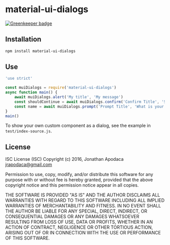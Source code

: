 # material-ui-dialogs

[![Greenkeeper badge](https://badges.greenkeeper.io/jrop/material-ui-dialogs.svg)](https://greenkeeper.io/)

## Installation

```sh
npm install material-ui-dialogs
```

## Use

```js
'use strict'

const muiDialogs = require('material-ui-dialogs')
async function main() {
	await muiDialogs.alert('My title', 'My message')
	const shouldContinue = await muiDialogs.confirm('Confirm Title', 'Should I continue?')
	const name = await muiDialogs.prompt('Prompt Title', 'What is your name?', 'Default value here')
}
main()
```

To show your own custom component as a dialog, see the example in `test/index-source.js`.

## License

ISC License (ISC)
Copyright (c) 2016, Jonathan Apodaca <jrapodaca@gmail.com>

Permission to use, copy, modify, and/or distribute this software for any purpose with or without fee is hereby granted, provided that the above copyright notice and this permission notice appear in all copies.

THE SOFTWARE IS PROVIDED "AS IS" AND THE AUTHOR DISCLAIMS ALL WARRANTIES WITH REGARD TO THIS SOFTWARE INCLUDING ALL IMPLIED WARRANTIES OF MERCHANTABILITY AND FITNESS. IN NO EVENT SHALL THE AUTHOR BE LIABLE FOR ANY SPECIAL, DIRECT, INDIRECT, OR CONSEQUENTIAL DAMAGES OR ANY DAMAGES WHATSOEVER RESULTING FROM LOSS OF USE, DATA OR PROFITS, WHETHER IN AN ACTION OF CONTRACT, NEGLIGENCE OR OTHER TORTIOUS ACTION, ARISING OUT OF OR IN CONNECTION WITH THE USE OR PERFORMANCE OF THIS SOFTWARE.
